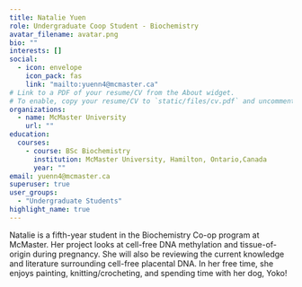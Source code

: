 ```yaml
---
title: Natalie Yuen
role: Undergraduate Coop Student - Biochemistry
avatar_filename: avatar.png
bio: ""
interests: []
social:
  - icon: envelope
    icon_pack: fas
    link: "mailto:yuenn4@mcmaster.ca"
# Link to a PDF of your resume/CV from the About widget.
# To enable, copy your resume/CV to `static/files/cv.pdf` and uncomment the lines below.
organizations:
  - name: McMaster University
    url: ""
education:
  courses:
    - course: BSc Biochemistry
      institution: McMaster University, Hamilton, Ontario,Canada
      year: ""
email: yuenn4@mcmaster.ca
superuser: true
user_groups:
  - "Undergraduate Students"
highlight_name: true
---
```

Natalie is a fifth-year student in the Biochemistry Co-op program at McMaster. Her project looks at cell-free DNA methylation and tissue-of-origin during pregnancy. She will also be reviewing the current knowledge and literature surrounding cell-free placental DNA. In her free time, she enjoys painting, knitting/crocheting, and spending time with her dog, Yoko!

